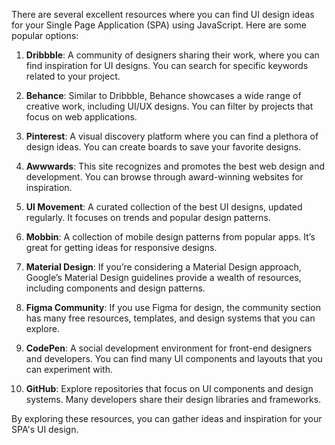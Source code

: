 There are several excellent resources where you can find UI design ideas for your Single Page Application (SPA) using JavaScript. Here are some popular options:

1. **Dribbble**: A community of designers sharing their work, where you can find inspiration for UI designs. You can search for specific keywords related to your project.

2. **Behance**: Similar to Dribbble, Behance showcases a wide range of creative work, including UI/UX designs. You can filter by projects that focus on web applications.

3. **Pinterest**: A visual discovery platform where you can find a plethora of design ideas. You can create boards to save your favorite designs.

4. **Awwwards**: This site recognizes and promotes the best web design and development. You can browse through award-winning websites for inspiration.

5. **UI Movement**: A curated collection of the best UI designs, updated regularly. It focuses on trends and popular design patterns.

6. **Mobbin**: A collection of mobile design patterns from popular apps. It’s great for getting ideas for responsive designs.

7. **Material Design**: If you’re considering a Material Design approach, Google’s Material Design guidelines provide a wealth of resources, including components and design patterns.

8. **Figma Community**: If you use Figma for design, the community section has many free resources, templates, and design systems that you can explore.

9. **CodePen**: A social development environment for front-end designers and developers. You can find many UI components and layouts that you can experiment with.

10. **GitHub**: Explore repositories that focus on UI components and design systems. Many developers share their design libraries and frameworks.

By exploring these resources, you can gather ideas and inspiration for your SPA's UI design.